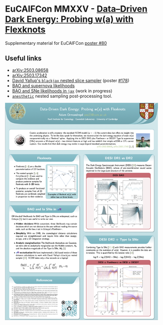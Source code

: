 # EuCAIFCon MMXXV - [Data–Driven Dark Energy: Probing w(a) with Flexknots](https://agenda.infn.it/event/43565/contributions/259974/)
Supplementary material for EuCAIFCon [poster #80](poster.pdf)

## Useful links

- [arXiv:2503.08658](https://arxiv.org/abs/2503.08658)
- [arXiv:2503.17342](https://arxiv.org/abs/2503.17342)
- [David Yallup's `blackjax` nested slice sampler](https://github.com/handley-lab/blackjax) (poster [#178](https://agenda.infn.it/event/43565/contributions/259975/))
- [BAO and supernova likelihoods](https://github.com/adamormondroyd/distances)
- [BAO and SNe likelihoods in `jax`](https://github.com/adamormondroyd/distances) (work in progress)
- [`anesthetic`](https://github.com/handley-lab/anesthetic) nested sampling post-processing tool.

![png of poster.pdf](poster.png)
